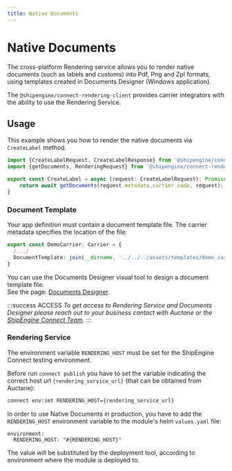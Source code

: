 ```yaml
---
title: Native Documents
---
```


# Native Documents

The cross-platform Rendering service allows you to render native documents (such as labels and customs) into Pdf, Png and Zpl formats, using templates created in Documents Designer (Windows application).  

The `@shipengine/connect-rendering-client` provides carrier integrators with the ability to use the Rendering Service.

## Usage

This example shows you how to render the native documents via `CreateLabel` method.

```typescript
import {CreateLabelRequest, CreateLabelResponse} from '@shipengine/connect-carrier-api';
import {getDocuments, RenderingRequest} from '@shipengine/connect-rendering-client';

export const CreateLabel = async (request: CreateLabelRequest): Promise<CreateLabelResponse> => {
    return await getDocuments(request.metadata.carrier_code, request);
}
```
### Document Template

Your app definition must contain a document template file. The carrier metadata specifies the location of the file:

```typescript
export const DemoCarrier: Carrier = {
  /.../
  DocumentTemplate: join(__dirname, '../../../assets/templates/demo_carrier_code.carrier')
}
```
You can use the Documents Designer visual tool to design a document template file.  
See the page: [Documents Designer](./documents-designer/documents-designer.md). 

:::success ACCESS
*To get access to Rendering Service and Documents Designer please reach out to your business contact with Auctane or the [ShipEngine Connect Team](mailto:connect@shipengine.com).*
:::

### Rendering Service

The environment variable `RENDERING_HOST` must be set for the ShipEngine Connect testing environment.  

Before run `connect publish` you have to set the variable indicating the correct host url `{rendering_service_url}` (that can be obtained from Auctane):

```bash
connect env:set RENDERING_HOST={rendering_service_url}
```
In order to use Native Documents in production, you have to add the `RENDERING_HOST` environment variable to the module's helm `values.yaml` file:
```
environment:
  RENDERING_HOST: "#{RENDERING_HOST}"
```
The value will be substituted by the deployment tool, according to environment where the module is deployed to.  
